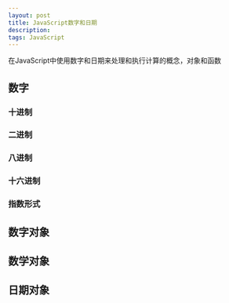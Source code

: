 ```yaml
---
layout: post
title: JavaScript数字和日期
description: 
tags: JavaScript
---
```


在JavaScript中使用数字和日期来处理和执行计算的概念，对象和函数

## 数字

### 十进制

### 二进制

### 八进制

### 十六进制

### 指数形式



## 数字对象



## 数学对象



## 日期对象



